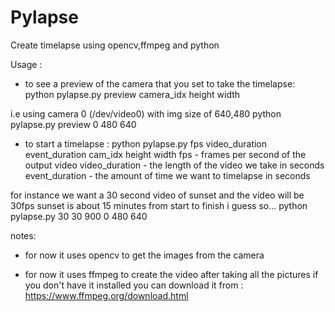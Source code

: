 Pylapse
=======


Create timelapse using opencv,ffmpeg and python

Usage :
- to see a preview of the camera that you set to take the timelapse:
python pylapse.py preview camera_idx height width

i.e
using camera 0 (/dev/video0) with img size of 640,480
python pylapse.py preview 0 480 640

- to start a timelapse :
python pylapse.py fps video_duration event_duration cam_idx height width
fps - frames per second of the output video
video_duration - the length of the video we take in seconds
event_duration - the amount of time we want to timelapse in seconds

for instance we want a 30 second video of sunset and the video will be 30fps
sunset is about 15 minutes from start to finish i guess so...
python pylapse.py 30 30 900 0 480 640

notes:
- for now it uses opencv to get the images from the camera

- for now it uses ffmpeg to create the video after taking all the pictures
  if you don't have it installed you can download it from :
  https://www.ffmpeg.org/download.html

